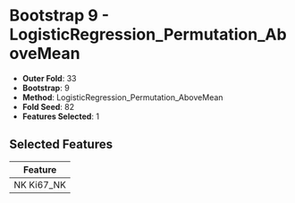 # Bootstrap 9 - LogisticRegression_Permutation_AboveMean

- **Outer Fold**: 33
- **Bootstrap**: 9
- **Method**: LogisticRegression_Permutation_AboveMean
- **Fold Seed**: 82
- **Features Selected**: 1

## Selected Features

| Feature |
|---------|
| NK Ki67_NK |
